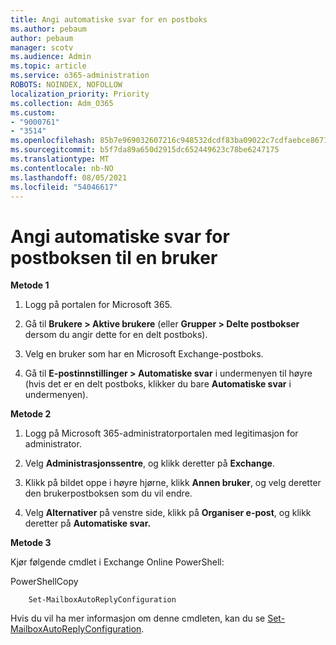 ```yaml
---
title: Angi automatiske svar for en postboks
ms.author: pebaum
author: pebaum
manager: scotv
ms.audience: Admin
ms.topic: article
ms.service: o365-administration
ROBOTS: NOINDEX, NOFOLLOW
localization_priority: Priority
ms.collection: Adm_O365
ms.custom:
- "9000761"
- "3514"
ms.openlocfilehash: 85b7e969032607216c948532dcdf83ba09022c7cdfaebce8671c6d2e8fef183d
ms.sourcegitcommit: b5f7da89a650d2915dc652449623c78be6247175
ms.translationtype: MT
ms.contentlocale: nb-NO
ms.lasthandoff: 08/05/2021
ms.locfileid: "54046617"
---
```

# <a name="set-auto-replies-for-a-users-mailbox"></a>Angi automatiske svar for postboksen til en bruker

**Metode 1**

1. Logg på portalen for Microsoft 365.

2. Gå til **Brukere > Aktive brukere** (eller **Grupper > Delte postbokser** dersom du angir dette for en delt postboks).

3. Velg en bruker som har en Microsoft Exchange-postboks.

4. Gå til **E-postinnstillinger > Automatiske svar** i undermenyen til høyre (hvis det er en delt postboks, klikker du bare **Automatiske svar** i undermenyen).

**Metode 2**

1. Logg på Microsoft 365-administratorportalen med legitimasjon for administrator. 

2. Velg **Administrasjonssentre**, og klikk deretter på **Exchange**.

3. Klikk på bildet oppe i høyre hjørne, klikk **Annen bruker**, og velg deretter den brukerpostboksen som du vil endre.

4. Velg **Alternativer** på venstre side, klikk på **Organiser e-post**, og klikk deretter på **Automatiske svar.**

**Metode 3**

Kjør følgende cmdlet i Exchange Online PowerShell:

PowerShellCopy

```
    Set-MailboxAutoReplyConfiguration
```

Hvis du vil ha mer informasjon om denne cmdleten, kan du se [Set-MailboxAutoReplyConfiguration](https://docs.microsoft.com/powershell/module/exchange/mailboxes/set-mailboxautoreplyconfiguration).
